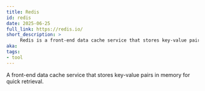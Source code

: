 ```yaml
---
title: Redis
id: redis
date: 2025-06-25
full_link: https://redis.io/
short_description: >
     Redis is a front-end data cache service that stores key-value pairs in memory for quick retrieval.
aka:
tags:
- tool
---
```

A front-end data cache service that stores key-value pairs in memory for quick retrieval.